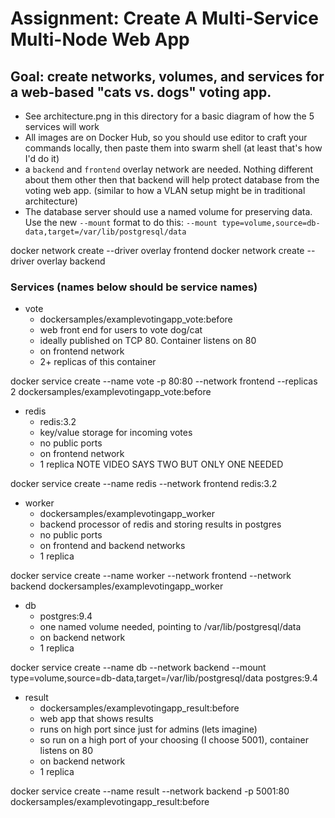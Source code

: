 # Assignment: Create A Multi-Service Multi-Node Web App

## Goal: create networks, volumes, and services for a web-based "cats vs. dogs" voting app.

- See architecture.png in this directory for a basic diagram of how the 5 services will work
- All images are on Docker Hub, so you should use editor to craft your commands locally, then paste them into swarm shell (at least that's how I'd do it)
- a `backend` and `frontend` overlay network are needed. Nothing different about them other then that backend will help protect database from the voting web app. (similar to how a VLAN setup might be in traditional architecture)
- The database server should use a named volume for preserving data. Use the new `--mount` format to do this: `--mount type=volume,source=db-data,target=/var/lib/postgresql/data`

docker network create --driver overlay frontend
docker network create --driver overlay backend

### Services (names below should be service names)
- vote
    - dockersamples/examplevotingapp_vote:before
    - web front end for users to vote dog/cat
    - ideally published on TCP 80. Container listens on 80
    - on frontend network
    - 2+ replicas of this container

docker service create --name vote -p 80:80 --network frontend --replicas 2 dockersamples/examplevotingapp_vote:before

- redis
    - redis:3.2
    - key/value storage for incoming votes
    - no public ports
    - on frontend network
    - 1 replica NOTE VIDEO SAYS TWO BUT ONLY ONE NEEDED

docker service create --name redis --network frontend redis:3.2

- worker
    - dockersamples/examplevotingapp_worker
    - backend processor of redis and storing results in postgres
    - no public ports
    - on frontend and backend networks
    - 1 replica

docker service create --name worker --network frontend --network backend dockersamples/examplevotingapp_worker

- db
    - postgres:9.4
    - one named volume needed, pointing to /var/lib/postgresql/data
    - on backend network
    - 1 replica

docker service create --name db --network backend --mount type=volume,source=db-data,target=/var/lib/postgresql/data postgres:9.4

- result
    - dockersamples/examplevotingapp_result:before
    - web app that shows results
    - runs on high port since just for admins (lets imagine)
    - so run on a high port of your choosing (I choose 5001), container listens on 80
    - on backend network
    - 1 replica

docker service create --name result --network backend -p 5001:80 dockersamples/examplevotingapp_result:before